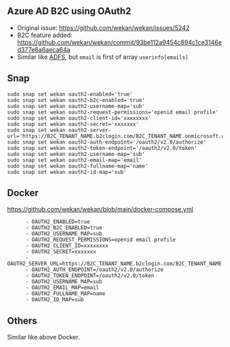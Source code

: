 ## Azure AD B2C using OAuth2

- Original issue: https://github.com/wekan/wekan/issues/5242
- B2C feature added: https://github.com/wekan/wekan/commit/93be112a9454c894c1ce3146ed377e6a6aeca64a
- Similar like [ADFS](ADFS), but `email` is first of array `userinfo[emails]`

## Snap

```
sudo snap set wekan oauth2-enabled='true'
sudo snap set wekan oauth2-b2c-enabled='true'
sudo snap set wekan oauth2-username-map='sub'
sudo snap set wekan oauth2-request-permissions='openid email profile'
sudo snap set wekan oauth2-client-id='xxxxxxxx'
sudo snap set wekan oauth2-secret='xxxxxxx'
sudo snap set wekan oauth2-server-url='https://B2C_TENANT_NAME.b2clogin.com/B2C_TENANT_NAME.onmicrosoft.com/B2C_POLICY_NAME'
sudo snap set wekan oauth2-auth-endpoint='/oauth2/v2.0/authorize'
sudo snap set wekan oauth2-token-endpoint='/oauth2/v2.0/token'
sudo snap set wekan oauth2-username-map='sub'
sudo snap set wekan oauth2-email-map='email'
sudo snap set wekan oauth2-fullname-map='name'
sudo snap set wekan oauth2-id-map='sub'
```

## Docker

https://github.com/wekan/wekan/blob/main/docker-compose.yml

```
      - OAUTH2_ENABLED=true
      - OAUTH2_B2C_ENABLED=true
      - OAUTH2_USERNAME_MAP=sub
      - OAUTH2_REQUEST_PERMISSIONS=openid email profile
      - OAUTH2_CLIENT_ID=xxxxxxxx
      - OAUTH2_SECRET=xxxxxxx
      - OAUTH2_SERVER_URL=https://B2C_TENANT_NAME.b2clogin.com/B2C_TENANT_NAME.onmicrosoft.com/B2C_POLICY_NAME
      - OAUTH2_AUTH_ENDPOINT=/oauth2/v2.0/authorize
      - OAUTH2_TOKEN_ENDPOINT=/oauth2/v2.0/token
      - OAUTH2_USERNAME_MAP=sub
      - OAUTH2_EMAIL_MAP=email
      - OAUTH2_FULLNAME_MAP=name
      - OAUTH2_ID_MAP=sub
```

## Others

Similar like above Docker.